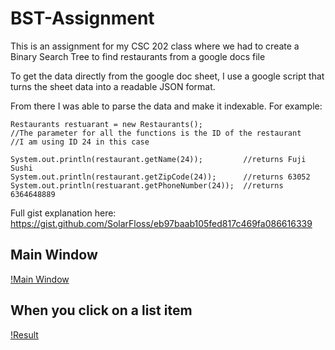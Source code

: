 # BST-Assignment
This is an assignment for my CSC 202 class where we had to create a Binary Search Tree to find restaurants from a google docs file


To get the data directly from the google doc sheet, I use a google script that turns the sheet data into a readable JSON format.

From there I was able to parse the data and make it indexable. For example: 

```
Restaurants restuarant = new Restaurants();
//The parameter for all the functions is the ID of the restaurant
//I am using ID 24 in this case

System.out.println(restaurant.getName(24));         //returns Fuji Sushi
System.out.println(restaurant.getZipCode(24));      //returns 63052
System.out.println(restuarant.getPhoneNumber(24));  //returns 6364648889
```



Full gist explanation here: https://gist.github.com/SolarFloss/eb97baab105fed817c469fa086616339

## Main Window
[!Main Window](/src/images/gitImages/main.png)


## When you click on a list item
[!Result](src/images/gitImages/result.png)
